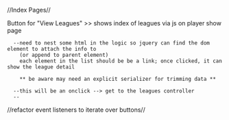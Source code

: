 //Index Pages//

Button for "View Leagues" >> shows index of leagues via js on player show page

      --need to nest some html in the logic so jquery can find the dom element to attach the info to
        (or append to parent element)
        each element in the list should be be a link; once clicked, it can show the league detail

        ** be aware may need an explicit serializer for trimming data **

      --this will be an onclick --> get to the leagues controller
      --


//refactor event listeners to iterate over buttons//
